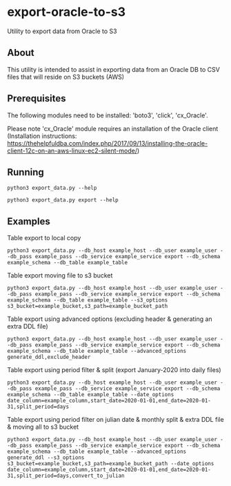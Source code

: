 # export-oracle-to-s3
Utility to export data from Oracle to S3

## About
This utility is intended to assist in exporting data from an Oracle DB to CSV files that will reside on S3 buckets (AWS)

## Prerequisites
The following modules need to be installed: 'boto3', 'click', 'cx_Oracle'.

Please note 'cx_Oracle' module requires an installation of the Oracle client (Installation instructions: https://thehelpfuldba.com/index.php/2017/09/13/installing-the-oracle-client-12c-on-an-aws-linux-ec2-silent-mode/)

## Running 
`python3 export_data.py --help`

`python3 export_data.py export --help`

## Examples
Table export to local copy

`python3 export_data.py --db_host example_host --db_user example_user --db_pass example_pass --db_service example_service export --db_schema example_schema --db_table example_table`

Table export moving file to s3 bucket

`python3 export_data.py --db_host example_host --db_user example_user --db_pass example_pass --db_service example_service export --db_schema example_schema --db_table example_table --s3_options s3_bucket=example_bucket,s3_path=example_bucket_path`

Table export using advanced options (excluding header & generating an extra DDL file)

`python3 export_data.py --db_host example_host --db_user example_user --db_pass example_pass --db_service example_service export --db_schema example_schema --db_table example_table --advanced_options generate_ddl,exclude_header`

Table export using period filter & split (export January-2020 into daily files)

`python3 export_data.py --db_host example_host --db_user example_user --db_pass example_pass --db_service example_service export --db_schema example_schema --db_table example_table --date_options date_column=example_column,start_date=2020-01-01,end_date=2020-01-31,split_period=days`

Table export using period filter on julian date & monthly split & extra DDL file & moving all to s3 bucket

`python3 export_data.py --db_host example_host --db_user example_user --db_pass example_pass --db_service example_service export --db_schema example_schema --db_table example_table --advanced_options generate_ddl --s3_options s3_bucket=example_bucket,s3_path=example_bucket_path --date_options date_column=example_column,start_date=2020-01-01,end_date=2020-01-31,split_period=days,convert_to_julian`